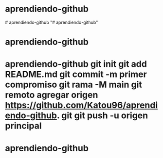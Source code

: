 # aprendiendo-github
#   a p r e n d i e n d o - g i t h u b  
 "# aprendiendo-github"  
# aprendiendo-github
# aprendiendo-github git init git add README.md git commit -m primer compromiso git rama -M main git remoto agregar origen https://github.com/Katou96/aprendiendo-github. git git push -u origen principal
# aprendiendo-github
